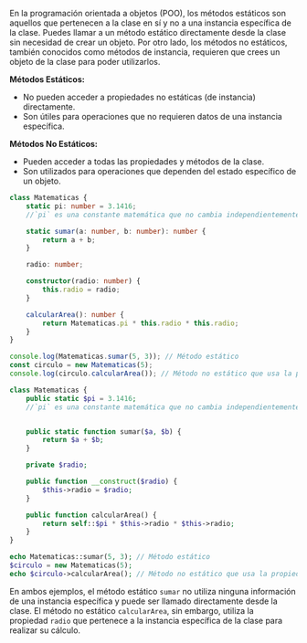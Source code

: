 En la programación orientada a objetos (POO), los métodos estáticos son aquellos que pertenecen a la clase en sí y no a una instancia específica de la clase. Puedes llamar a un método estático directamente desde la clase sin necesidad de crear un objeto. Por otro lado, los métodos no estáticos, también conocidos como métodos de instancia, requieren que crees un objeto de la clase para poder utilizarlos.

**Métodos Estáticos:**

- No pueden acceder a propiedades no estáticas (de instancia) directamente.
- Son útiles para operaciones que no requieren datos de una instancia específica.

**Métodos No Estáticos:**

- Pueden acceder a todas las propiedades y métodos de la clase.
- Son utilizados para operaciones que dependen del estado específico de un objeto.

```ts
class Matematicas {
    static pi: number = 3.1416;
    //`pi` es una constante matemática que no cambia independientemente de la instancia de la clase. Por esta razón, tiene sentido declararla como estática, ya que su valor es universal y no pertenece a una instancia específica de la clase. Podría no ser estática.

    static sumar(a: number, b: number): number {
        return a + b;
    }

    radio: number;

    constructor(radio: number) {
        this.radio = radio;
    }

    calcularArea(): number {
        return Matematicas.pi * this.radio * this.radio;
    }
}

console.log(Matematicas.sumar(5, 3)); // Método estático
const circulo = new Matematicas(5);
console.log(circulo.calcularArea()); // Método no estático que usa la propiedad 'radio' de la instancia


```

```php
class Matematicas {
    public static $pi = 3.1416;
    //`pi` es una constante matemática que no cambia independientemente de la instancia de la clase. Por esta razón, tiene sentido declararla como estática, ya que su valor es universal y no pertenece a una instancia específica de la clase. Podría no ser estática.


    public static function sumar($a, $b) {
        return $a + $b;
    }

    private $radio;

    public function __construct($radio) {
        $this->radio = $radio;
    }

    public function calcularArea() {
        return self::$pi * $this->radio * $this->radio;
    }
}

echo Matematicas::sumar(5, 3); // Método estático
$circulo = new Matematicas(5);
echo $circulo->calcularArea(); // Método no estático que usa la propiedad 'radio' de la instancia


```
En ambos ejemplos, el método estático `sumar` no utiliza ninguna información de una instancia específica y puede ser llamado directamente desde la clase. El método no estático `calcularArea`, sin embargo, utiliza la propiedad `radio` que pertenece a la instancia específica de la clase para realizar su cálculo.
